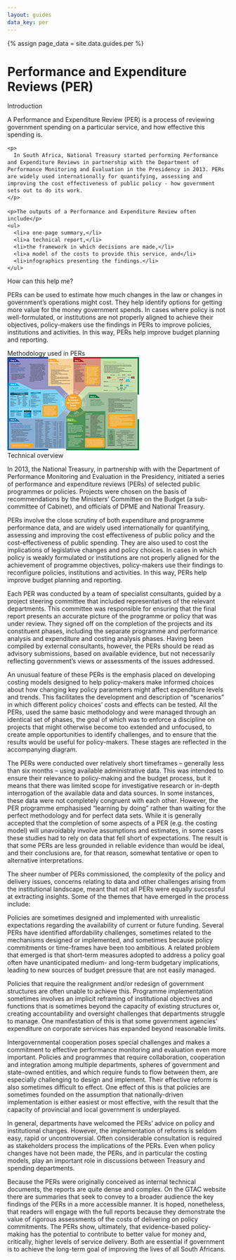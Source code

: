 ```yaml
---
layout: guides
data_key: per
---
```



{% assign page_data = site.data.guides.per %}


<h1 class="Page-mainHeading">Performance and Expenditure Reviews (PER)</h1>
<div class="BasicContent u-marginBottom15">
  <div class="BasicContent-title">Introduction</div>
    <p>
      A Performance and Expenditure Review (PER) is a process of reviewing government spending on a particular service, and how effective this spending is.
    </p>

    <p>
      In South Africa, National Treasury started performing Performance and Expenditure Reviews in partnership with the Department of Performance Monitoring and Evaluation in the Presidency in 2013. PERs are widely used internationally for quantifying, assessing and improving the cost effectiveness of public policy - how government sets out to do its work.
    </p> 

    <p>The outputs of a Performance and Expenditure Review often include</p>
    <ul>
      <li>a one-page summary,</li>
      <li>a technical report,</li>
      <li>the framework in which decisions are made,</li>
      <li>a model of the costs to provide this service, and</li>
      <li>infographics presenting the findings.</li>
    </ul>
</div>

<div class="BasicContent u-marginBottom15">
  <div class="BasicContent-title">How can this help me?</div>
    <p>
      PERs can be used to estimate how much changes in the law or changes in government’s operations might cost. They help identify options for getting more value for the money government spends. In cases where policy is not well-formulated, or institutions are not properly aligned to achieve their objectives, policy-makers use the findings in PERs to improve policies, institutions and activities. In this way, PERs help improve budget planning and reporting. 
    </p>
</div>

<div class="BasicContent u-marginBottom15">
  <div class="BasicContent-title">Methodology used in PERs</div>
    <a href="https://www.gtac.gov.za/Eventdocs/PER%20Placemat%20V3.pdf" target="_blank">
      <img src="/assets/images/per-thumb.png" alt="Methodology used in PERs Graph">
    </a>
</div>

<div class="BasicContent u-marginBottom15">
  <div class="BasicContent-title">Technical overview</div>
  <p>
    In 2013, the National Treasury, in partnership with with the Department of Performance Monitoring and Evaluation in the Presidency, initiated a series of performance and expenditure reviews (PERs) of selected public programmes or policies. Projects were chosen on the basis of recommendations by the Ministers’ Committee on the Budget (a sub-committee of Cabinet), and officials of DPME and National Treasury.
  </p>

  <p>
    PERs involve the close scrutiny of both expenditure and programme performance data, and are widely used internationally for quantifying, assessing and improving the cost effectiveness of public policy and the cost-effectiveness of public spending. They are also used to cost the implications of legislative changes and policy choices. In cases in which policy is weakly formulated or institutions are not properly aligned for the achievement of programme objectives, policy-makers use their findings to reconfigure policies, institutions and activities. In this way, PERs help improve budget planning and reporting. 
  </p>

  <p>
    Each PER was conducted by a team of specialist consultants, guided by a project steering committee that included representatives of the relevant departments. This committee was responsible for ensuring that the final report presents an accurate picture of the programme or policy that was under review. They signed off on the completion of the projects and its constituent phases, including the separate programme and performance analysis and expenditure and costing analysis phases. Having been compiled by external consultants, however, the PERs should be read as advisory submissions, based on available evidence, but not necessarily reflecting government’s views or assessments of the issues addressed. 
  </p>

  <p>
    An unusual feature of these PERs is the emphasis placed on developing costing models designed to help policy-makers make informed choices about how changing key policy parameters might affect expenditure levels and trends. This facilitates the development and description of “scenarios” in which different policy choices’ costs and effects can be tested. All the PERs, used the same basic methodology and were managed through an identical set of phases, the goal of which was to enforce a discipline on projects that might otherwise become too extended and unfocused, to create ample opportunities to identify challenges, and to ensure that the results would be useful for policy-makers. These stages are reflected in the accompanying diagram.
  </p>

  <p>
    The PERs were conducted over relatively short timeframes – generally less than six months – using available administrative data. This was intended to ensure their relevance to policy-making and the budget process, but it means that there was limited scope for investigative research or in-depth interrogation of the available data and data sources. In some instances, these data were not completely congruent with each other. However, the PER programme emphasised “learning by doing” rather than waiting for the perfect methodology and for perfect data sets. While it is generally accepted that the completion of some aspects of a PER (e.g. the costing model) will unavoidably involve assumptions and estimates, in some cases these studies had to rely on data that fell short of expectations. The result is that some PERs are less grounded in reliable evidence than would be ideal, and their conclusions are, for that reason, somewhat tentative or open to alternative interpretations. 
  </p>

  <p>
    The sheer number of PERs commissioned, the complexity of the policy and delivery issues, concerns relating to data and other challenges arising from the institutional landscape, meant that not all PERs were equally successful at extracting insights. Some of the themes that have emerged in the process include: 
  </p>

  <p>
    Policies are sometimes designed and implemented with unrealistic expectations regarding the availability of current or future funding. Several PERs have identified affordability challenges, sometimes related to the mechanisms designed or implemented, and sometimes because policy commitments or time-frames have been too ambitious. A related problem that emerged is that short-term measures adopted to address a policy goal often have unanticipated medium- and long-term budgetary implications, leading to new sources of budget pressure that are not easily managed. 
  </p>

  <p>
    Policies that require the realignment and/or redesign of government structures are often unable to achieve this. Programme implementation sometimes involves an implicit reframing of institutional objectives and functions that is sometimes beyond the capacity of existing structures or, creating accountability and oversight challenges that departments struggle to manage. One manifestation of this is that some government agencies’ expenditure on corporate services has expanded beyond reasonable limits. 
  </p>

  <p>
    Intergovernmental cooperation poses special challenges and makes a commitment to effective performance monitoring and evaluation even more important. Policies and programmes that require collaboration, cooperation and integration among multiple departments, spheres of government and state-owned entities, and which require funds to flow between them, are especially challenging to design and implement. Their effective reform is also sometimes difficult to effect. One effect of this is that policies are sometimes founded on the assumption that nationally-driven implementation is either easiest or most effective, with the result that the capacity of provincial and local government is underplayed.
  </p>

  <p>
    In general, departments have welcomed the PERs’ advice on policy and institutional changes. However, the implementation of reforms is seldom easy, rapid or uncontroversial. Often considerable consultation is required as stakeholders process the implications of the PERs. Even when policy changes have not been made, the PERs, and in particular the costing models, play an important role in discussions between Treasury and spending departments.
  </p>

  <p>
    Because the PERs were originally conceived as internal technical documents, the reports are quite dense and complex. On the GTAC website there are summaries that seek to convey to a broader audience the key findings of the PERs in a more accessible manner. It is hoped, nonetheless, that readers will engage with the full reports because they demonstrate the value of rigorous assessments of the costs of delivering on policy commitments. The PERs show, ultimately, that evidence-based policy-making has the potential to contribute to better value for money and, critically, higher levels of service delivery. Both are essential if government is to achieve the long-term goal of improving the lives of all South Africans.
  </p>
</div>